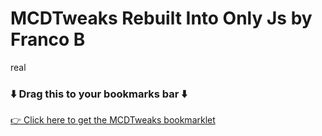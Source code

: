 # MCDTweaks Rebuilt Into Only Js by Franco B
real
### ⬇️ Drag this to your bookmarks bar ⬇️
[👉 Click here to get the MCDTweaks bookmarklet](https://<your-username>.github.io/<repo-name>/bookmarklet.html)

